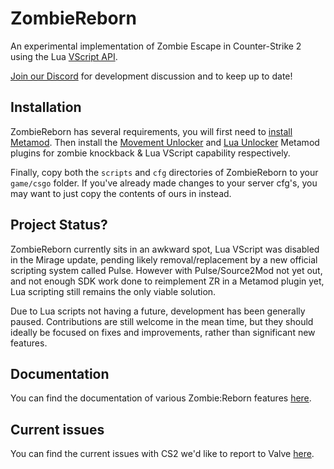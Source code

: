 # ZombieReborn

An experimental implementation of Zombie Escape in Counter-Strike 2 using the Lua [VScript API](https://cs2.poggu.me/dumped-data/vscript-list).

[Join our Discord](https://discord.gg/QsSGf9ZEVs) for development discussion and to keep up to date!

## Installation

ZombieReborn has several requirements, you will first need to [install Metamod](https://www.sourcemm.net/downloads.php?branch=dev). Then install the [Movement Unlocker](https://github.com/Source2ZE/MovementUnlocker) and [Lua Unlocker](https://github.com/Source2ZE/LuaUnlocker) Metamod plugins for zombie knockback & Lua VScript capability respectively.

Finally, copy both the `scripts` and `cfg` directories of ZombieReborn to your `game/csgo` folder. If you've already made changes to your server cfg's, you may want to just copy the contents of ours in instead.

## Project Status?

ZombieReborn currently sits in an awkward spot, Lua VScript was disabled in the Mirage update, pending likely removal/replacement by a new official scripting system called Pulse. However with Pulse/Source2Mod not yet out, and not enough SDK work done to reimplement ZR in a Metamod plugin yet, Lua scripting still remains the only viable solution.

Due to Lua scripts not having a future, development has been generally paused. Contributions are still welcome in the mean time, but they should ideally be focused on fixes and improvements, rather than significant new features.

## Documentation

You can find the documentation of various Zombie:Reborn features [here](../../wiki/Documentation).

## Current issues

You can find the current issues with CS2 we'd like to report to Valve [here](../../wiki/CS2-Issues).